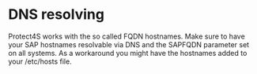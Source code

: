 # DNS resolving

Protect4S works with the so called FQDN hostnames. Make sure to have your SAP hostnames resolvable via DNS and the SAPFQDN parameter set on all systems. As a workaround you might have the hostnames added to your /etc/hosts file.
